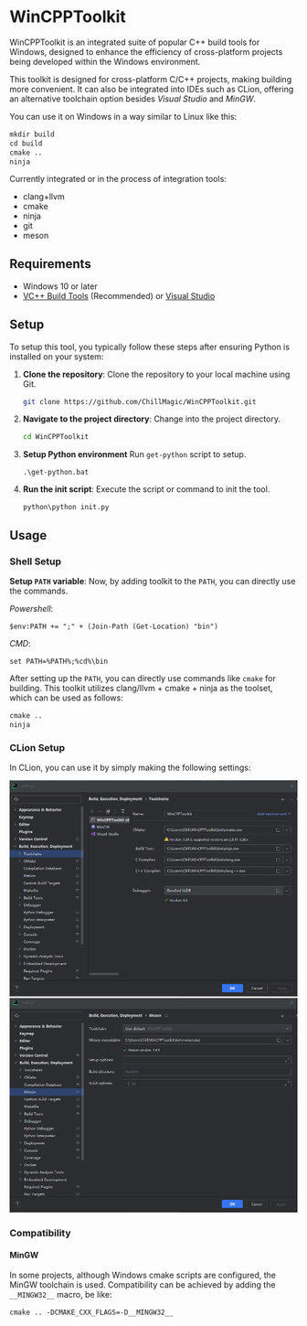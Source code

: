 # WinCPPToolkit

WinCPPToolkit is an integrated suite of popular C++ build tools for Windows, designed to enhance the efficiency of cross-platform projects being developed within the Windows environment.

This toolkit is designed for cross-platform C/C++ projects, making building more convenient. It can also be integrated into IDEs such as CLion, offering an alternative toolchain option besides *Visual Studio* and *MinGW*.

You can use it on Windows in a way similar to Linux like this:
```
mkdir build
cd build
cmake ..
ninja
```

Currently integrated or in the process of integration tools:
- clang+llvm
- cmake
- ninja
- git
- meson

## Requirements
- Windows 10 or later
- [VC++ Build Tools](https://visualstudio.microsoft.com/thank-you-downloading-visual-studio/?sku=buildtools) (Recommended) or [Visual Studio](https://visualstudio.microsoft.com/)

## Setup

To setup this tool, you typically follow these steps after ensuring Python is installed on your system:

1. **Clone the repository**:
   Clone the repository to your local machine using Git.
   ```bash
   git clone https://github.com/ChillMagic/WinCPPToolkit.git
   ```

2. **Navigate to the project directory**:
   Change into the project directory.
   ```bash
   cd WinCPPToolkit
   ```

3. **Setup Python environment**
   Run `get-python` script to setup.
   ```
   .\get-python.bat
   ```

4. **Run the init script**:
   Execute the script or command to init the tool.
   ```batch
   python\python init.py
   ```

## Usage

### Shell Setup

**Setup `PATH` variable**:
   Now, by adding toolkit to the `PATH`, you can directly use the commands.

   *Powershell*:
   ```
   $env:PATH += ";" + (Join-Path (Get-Location) "bin")
   ```
   *CMD*:
   ```
   set PATH=%PATH%;%cd%\bin
   ```

After setting up the `PATH`, you can directly use commands like `cmake` for building. This toolkit utilizes clang/llvm + cmake + ninja as the toolset, which can be used as follows:

```
cmake ..
ninja
```

### CLion Setup

In CLion, you can use it by simply making the following settings:

![](CLion-Toolchains.png)
![](CLion-Meson.png)

### Compatibility

#### MinGW
In some projects, although Windows cmake scripts are configured, the MinGW toolchain is used. Compatibility can be achieved by adding the `__MINGW32__` macro, be like:
```
cmake .. -DCMAKE_CXX_FLAGS=-D__MINGW32__
```
